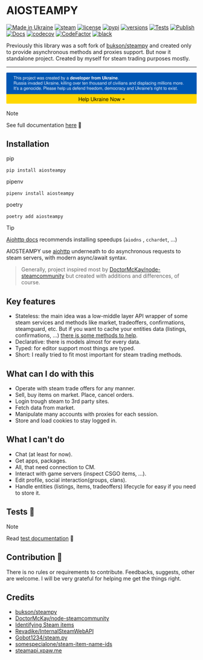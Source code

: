 <!--header-start-->

# AIOSTEAMPY

[![Made in Ukraine](https://img.shields.io/badge/made_in-ukraine-ffd700.svg?labelColor=0057b7)](https://stand-with-ukraine.pp.ua)
[![steam](https://shields.io/badge/steam-1b2838?logo=steam)](https://store.steampowered.com/)
[![license](https://img.shields.io/github/license/somespecialone/aiosteampy)](https://github.com/somespecialone/aiosteampy/blob/master/LICENSE)
[![pypi](https://img.shields.io/pypi/v/aiosteampy)](https://pypi.org/project/aiosteampy)
[![versions](https://img.shields.io/pypi/pyversions/aiosteampy)](https://pypi.org/project/aiosteampy)
[![Tests](https://github.com/somespecialone/aiosteampy/actions/workflows/tests.yml/badge.svg)](https://github.com/somespecialone/aiosteampy/actions/workflows/tests.yml)
[![Publish](https://github.com/somespecialone/aiosteampy/actions/workflows/publish.yml/badge.svg)](https://github.com/somespecialone/aiosteampy/actions/workflows/publish.yml)
[![Docs](https://github.com/somespecialone/aiosteampy/actions/workflows/docs.yml/badge.svg)](https://github.com/somespecialone/aiosteampy/actions/workflows/docs.yml)
[![codecov](https://codecov.io/gh/somespecialone/aiosteampy/branch/master/graph/badge.svg?token=SP7EQKPIQ3)](https://codecov.io/gh/somespecialone/aiosteampy)
[![CodeFactor](https://www.codefactor.io/repository/github/somespecialone/aiosteampy/badge)](https://www.codefactor.io/repository/github/somespecialone/aiosteampy)
[![black](https://img.shields.io/badge/code%20style-black-000000.svg)](https://github.com/psf/black)

Previously this library was a soft fork of [bukson/steampy](https://github.com/bukson/steampy) and created only to
provide asynchronous methods and proxies support.
But now it standalone project. Created by myself for steam trading purposes mostly.

---

[![Stand With Ukraine](https://raw.githubusercontent.com/vshymanskyy/StandWithUkraine/main/banner-direct-single.svg)](https://stand-with-ukraine.pp.ua)

<!--header-end-->

> [!NOTE]
> See full documentation [here](https://aiosteampy.somespecial.one/) 📖

<!--install-start-->

## Installation

pip

```shell
pip install aiosteampy
```

pipenv

```shell
pipenv install aiosteampy
```

poetry

```shell
poetry add aiosteampy
```

<!--install-end-->

> [!TIP]
> [Aiohttp docs](https://docs.aiohttp.org/en/stable/#library-installation) recommends installing speedups (`aiodns`
> , `cchardet`, ...)

<!--intro-start-->

AIOSTEAMPY use [aiohttp](https://github.com/aio-libs/aiohttp) underneath to do asynchronous requests to steam servers,
with modern async/await syntax.

> Generally, project inspired most
> by [DoctorMcKay/node-steamcommunity](https://github.com/DoctorMcKay/node-steamcommunity)
> but created with additions and differences, of course.

## Key features

* Stateless: the main idea was a low-middle layer API wrapper of some steam services and methods like market,
  tradeoffers, confirmations, steamguard, etc. But if you want to cache your entities data (listings, confirmations,
  ...) [there is some methods to help](https://aiosteampy.somespecial.one/examples/states/).
* Declarative: there is models almost for every data.
* Typed: for editor support most things are typed.
* Short: I really tried to fit most important for steam trading methods.

## What can I do with this

* Operate with steam trade offers for any manner.
* Sell, buy items on market. Place, cancel orders.
* Login trough steam to 3rd party sites.
* Fetch data from market.
* Manipulate many accounts with proxies for each session.
* Store and load cookies to stay logged in.

## What I can't do

* Chat (at least for now).
* Get apps, packages.
* All, that need connection to CM.
* Interact with game servers (inspect CSGO items, ...).
* Edit profile, social interaction(groups, clans).
* Handle entities (listings, items, tradeoffers) lifecycle for easy if you need to store it.

<!--intro-end-->

## Tests 🧪

> [!NOTE]
> Read [test documentation](https://aiosteampy.somespecial.one/tests/) 📖

<!--footer-start-->

## Contribution 💛

There is no rules or requirements to contribute. Feedbacks, suggests, other are welcome.
I will be very grateful for helping me get the things right.

## Credits

* [bukson/steampy](https://github.com/bukson/steampy)
* [DoctorMcKay/node-steamcommunity](https://github.com/DoctorMcKay/node-steamcommunity)
* [Identifying Steam items](https://dev.doctormckay.com/topic/332-identifying-steam-items/)
* [Revadike/InternalSteamWebAPI](https://github.com/Revadike/InternalSteamWebAPI)
* [Gobot1234/steam.py](https://github.com/Gobot1234/steam.py)
* [somespecialone/steam-item-name-ids](https://github.com/somespecialone/steam-item-name-ids)
* [steamapi.xpaw.me](https://steamapi.xpaw.me/)

<!--footer-end-->
